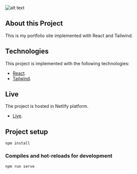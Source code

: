 ![alt text](https://github.com/zisispa/searchapp/blob/master/portfolioimage.PNG?raw=true)

## About this Project

This is my portfolio site implemented with React and Tailwind.

## Technologies

This project is implemented with the following technologies:

- [React](https://reactjs.org/).
- [Tailwind](https://tailwindcss.com/).

## Live

The project is hosted in Netlify platform.

- [Live](https://zisispatis.netlify.app).

## Project setup

```
npm install
```

### Compiles and hot-reloads for development

```
npm run serve
```
